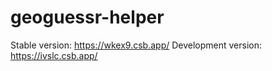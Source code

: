 # geoguessr-helper

Stable version: https://wkex9.csb.app/
Development version: https://ivslc.csb.app/
